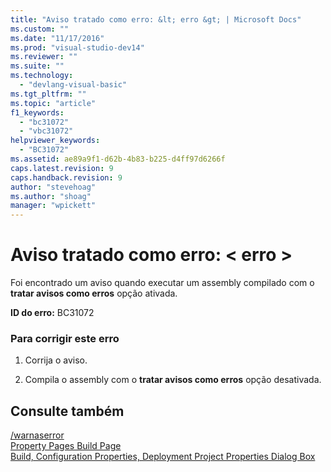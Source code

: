 ```yaml
---
title: "Aviso tratado como erro: &lt; erro &gt; | Microsoft Docs"
ms.custom: ""
ms.date: "11/17/2016"
ms.prod: "visual-studio-dev14"
ms.reviewer: ""
ms.suite: ""
ms.technology: 
  - "devlang-visual-basic"
ms.tgt_pltfrm: ""
ms.topic: "article"
f1_keywords: 
  - "bc31072"
  - "vbc31072"
helpviewer_keywords: 
  - "BC31072"
ms.assetid: ae89a9f1-d62b-4b83-b225-d4ff97d6266f
caps.latest.revision: 9
caps.handback.revision: 9
author: "stevehoag"
ms.author: "shoag"
manager: "wpickett"
---
```

# Aviso tratado como erro: &lt; erro &gt;
Foi encontrado um aviso quando executar um assembly compilado com o **tratar avisos como erros** opção ativada.  
  
 **ID do erro:** BC31072  
  
### Para corrigir este erro  
  
1.  Corrija o aviso.  
  
2.  Compila o assembly com o **tratar avisos como erros** opção desativada.  
  
## Consulte também  
 [\/warnaserror](../../visual-basic/reference/command-line-compiler/warnaserror.md)   
 [Property Pages Build Page](http://msdn.microsoft.com/pt-br/1e499ee7-5bd6-44ca-a048-82c357fafaa7)   
 [Build, Configuration Properties, Deployment Project Properties Dialog Box](http://msdn.microsoft.com/pt-br/45cf8bf4-56aa-4f2d-bdef-908c7010d7fc)